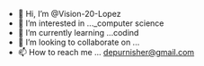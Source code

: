- 👋 Hi, I’m @Vision-20-Lopez
- 👀 I’m interested in ..._computer science 
- 🌱 I’m currently learning ...codind
- 💞️ I’m looking to collaborate on ...
- 📫 How to reach me ... depurnisher@gmail.com

<!---
Vision-20-Lopez/Vision-20-Lopez is a ✨ special ✨ repository because its `README.md` (this file) appears on your GitHub profile.
You can click the Preview link to take a look at your changes.
--->
